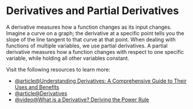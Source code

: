 # Derivatives and Partial Derivatives

A derivative measures how a function changes as its input changes. Imagine a curve on a graph; the derivative at a specific point tells you the slope of the line tangent to that curve at that point. When dealing with functions of multiple variables, we use partial derivatives. A partial derivative measures how a function changes with respect to one specific variable, while holding all other variables constant.

Visit the following resources to learn more:

- [@article@Understanding Derivatives: A Comprehensive Guide to Their Uses and Benefits](https://www.investopedia.com/terms/d/derivative.asp)
- [@article@Derivatives](https://en.wikipedia.org/wiki/Derivative)
- [@video@What is a Derivative? Deriving the Power Rule](https://www.youtube.com/watch?v=x3iEEDxrhyE)